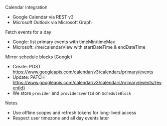 Calendar integration

- Google Calendar via REST v3
- Microsoft Outlook via Microsoft Graph

Fetch events for a day

- Google: list primary events with timeMin/timeMax
- Microsoft: /me/calendarView with startDateTime & endDateTime

Mirror schedule blocks (Google)

- Create: POST https://www.googleapis.com/calendar/v3/calendars/primary/events
- Update: PATCH https://www.googleapis.com/calendar/v3/calendars/primary/events/{eventId}
- We store `provider` and `providerEventId` on `ScheduleBlock`

Notes

- Use offline scopes and refresh tokens for long-lived access
- Respect user timezone and all day events later
